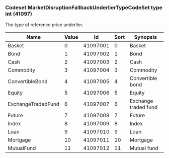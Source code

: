 ### Codeset MarketDisruptionFallbackUnderlierTypeCodeSet type int (41097)

The type of reference price underlier.

| Name               | Value | Id       | Sort | Synopsis             |
|--------------------|-------|----------|------|----------------------|
| Basket             | 0     | 41097001 | 0    | Basket               |
| Bond               | 1     | 41097002 | 1    | Bond                 |
| Cash               | 2     | 41097003 | 2    | Cash                 |
| Commodity          | 3     | 41097004 | 3    | Commodity            |
| ConvertibleBond    | 4     | 41097005 | 4    | Convertible bond     |
| Equity             | 5     | 41097006 | 5    | Equity               |
| ExchangeTradedFund | 6     | 41097007 | 6    | Exchange traded fund |
| Future             | 7     | 41097008 | 7    | Future               |
| Index              | 8     | 41097009 | 8    | Index                |
| Loan               | 9     | 41097010 | 9    | Loan                 |
| Mortgage           | 10    | 41097011 | 10   | Mortgage             |
| MutualFund         | 11    | 41097012 | 11   | Mutual fund          |

